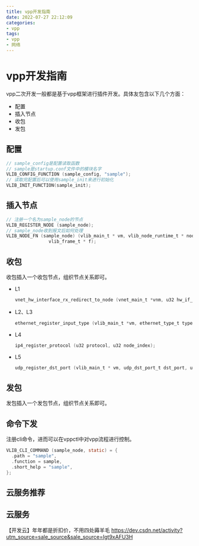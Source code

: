 ```yaml
---
title: vpp开发指南
date: 2022-07-27 22:12:09
categories:
- vpp
tags:
- vpp
- 网络
---
```


# vpp开发指南

vpp二次开发一般都是基于vpp框架进行插件开发。具体友包含以下几个方面：

- 配置
- 插入节点
- 收包
- 发包

## 配置

```c
// sample_config是配置读取函数
// sample是startup.conf文件中的模块名字
VLIB_CONFIG_FUNCTION (sample_config, "sample");
// 读取完配置后可以使用sample_init来进行初始化
VLIB_INIT_FUNCTION(sample_init);
```

## 插入节点

```c
// 注册一个名为sample_node的节点
VLIB_REGISTER_NODE (sample_node);
// sample_node收到报文后如何处理
VLIB_NODE_FN (sample_node) (vlib_main_t * vm, vlib_node_runtime_t * node,
				vlib_frame_t * f);
```

## 收包

收包插入一个收包节点，组织节点关系即可。

- L1

  ```c
  vnet_hw_interface_rx_redirect_to_node (vnet_main_t *vnm, u32 hw_if_index, u32 node_index);
  ```

- L2、L3

  ```c
  ethernet_register_input_type (vlib_main_t *vm, ethernet_type_t type, u32 node_index);
  ```

- L4

  ```c
  ip4_register_protocol (u32 protocol, u32 node_index);
  ```

- L5

  ```c
  udp_register_dst_port (vlib_main_t * vm, udp_dst_port_t dst_port, u32 node_index, u8 is_ip4);
  ```

## 发包

发包插入一个发包节点，组织节点关系即可。

## 命令下发

注册cli命令，进而可以在vppctl中对vpp流程进行控制。

```c
VLIB_CLI_COMMAND (sample_node, static) = {
  .path = "sample",
  .function = sample,
  .short_help = "sample",
};
```

## 云服务推荐

## 云服务

【开发云】年年都是折扣价，不用四处薅羊毛 https://dev.csdn.net/activity?utm_source=sale_source&sale_source=Igt9xAFU3H